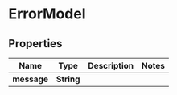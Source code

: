
# ErrorModel

## Properties
Name | Type | Description | Notes
------------ | ------------- | ------------- | -------------
**message** | **String** |  | 



